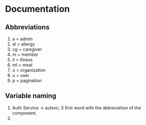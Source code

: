 # Documentation

## Abbreviations
1. a = admin
2. al = allergy
3. cg = caregiver
4. m = member
5. il = illness
6. ml = meal
7. o = organization
8. u = user
9. p = pagination

## Variable naming 
  1. Auth Service -> autsvc; 3 first word with the abbreviation of the component.
  2. 